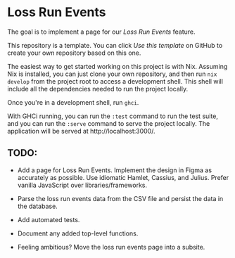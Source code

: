 # Loss Run Events

The goal is to implement a page for our _Loss Run Events_ feature.

This repository is a template. You can click _Use this template_ on GitHub to
create your own repository based on this one.

The easiest way to get started working on this project is with Nix. Assuming
Nix is installed, you can just clone your own repository, and then run `nix
develop` from the project root to access a development shell. This shell will
include all the dependencies needed to run the project locally.

Once you're in a development shell, run `ghci`.

With GHCi running, you can run the `:test` command to run the test suite, and
you can run the `:serve` command to serve the project locally. The application
will be served at http://localhost:3000/.

## TODO:

- Add a page for Loss Run Events. Implement the design in Figma as accurately
  as possible. Use idiomatic Hamlet, Cassius, and Julius. Prefer vanilla
  JavaScript over libraries/frameworks.

- Parse the loss run events data from the CSV file and persist the data in the database.

- Add automated tests.

- Document any added top-level functions.

- Feeling ambitious? Move the loss run events page into a subsite.
